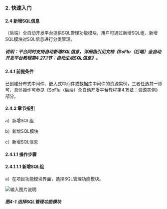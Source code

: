 ### 2. 快速入门

#### 2.4 新增SQL信息

（后端）全自动开发平台提供SQL管理功能模块，用户可通过新增SQL组、新增SQL模块对SQL信息进行分类管理。

##### 说明：平台同时支持自动新增SQL信息，详细指引见文档《SoFlu（后端）全自动开发平台教程第4.27.1节：自动生成SQL信息》。

#### 2.4.1 前提条件

已创建分布式中间件、嵌入式中间件或数据库中间件的资源实例，三者任选其一即可，具体操作可参见《SoFlu（后端）全自动开发平台教程第4.15章：资源实例》部分。

#### 2.4.2 章节指引

a）新增SQL组

b）新增SQL模块

c）新增SQL信息

#### 2.4.1.1 操作步骤

#### 2.4.1.1.1 新增SQL组

a）在项目功能模块界面，选择SQL管理功能模块。

![输入图片说明](../../../images/SoFlu%EF%BC%88%E5%90%8E%E7%AB%AF%EF%BC%89%E5%BC%80%E5%8F%91%E5%B9%B3%E5%8F%B0/1.%20%E6%9C%80%E6%96%B0%E7%89%88%E6%9C%AC%20-%20%E6%9B%B4%E6%96%B0%E6%97%A5%E6%9C%9F%20-%202022.10.08/2.%20%E5%BF%AB%E9%80%9F%E5%85%A5%E9%97%A8/4-1.png)

##### 图4-1 选择SQL管理功能模块
